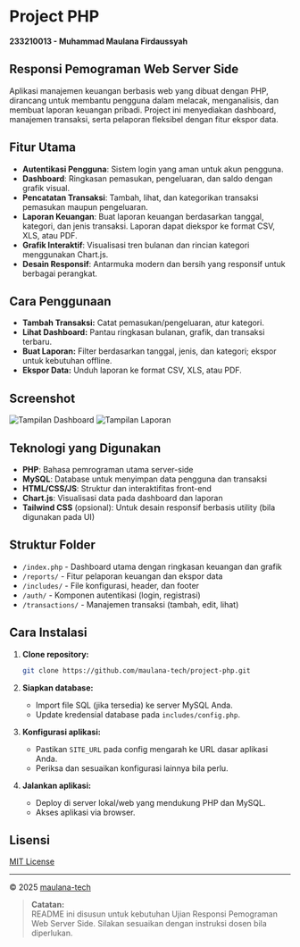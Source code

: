 # Project PHP
**233210013 - Muhammad Maulana Firdaussyah**
## Responsi Pemograman Web Server Side 

Aplikasi manajemen keuangan berbasis web yang dibuat dengan PHP, dirancang untuk membantu pengguna dalam melacak, menganalisis, dan membuat laporan keuangan pribadi. Project ini menyediakan dashboard, manajemen transaksi, serta pelaporan fleksibel dengan fitur ekspor data.

## Fitur Utama

- **Autentikasi Pengguna**: Sistem login yang aman untuk akun pengguna.
- **Dashboard**: Ringkasan pemasukan, pengeluaran, dan saldo dengan grafik visual.
- **Pencatatan Transaksi**: Tambah, lihat, dan kategorikan transaksi pemasukan maupun pengeluaran.
- **Laporan Keuangan**: Buat laporan keuangan berdasarkan tanggal, kategori, dan jenis transaksi. Laporan dapat diekspor ke format CSV, XLS, atau PDF.
- **Grafik Interaktif**: Visualisasi tren bulanan dan rincian kategori menggunakan Chart.js.
- **Desain Responsif**: Antarmuka modern dan bersih yang responsif untuk berbagai perangkat.

## Cara Penggunaan

- **Tambah Transaksi:** Catat pemasukan/pengeluaran, atur kategori.
- **Lihat Dashboard:** Pantau ringkasan bulanan, grafik, dan transaksi terbaru.
- **Buat Laporan:** Filter berdasarkan tanggal, jenis, dan kategori; ekspor untuk kebutuhan offline.
- **Ekspor Data:** Unduh laporan ke format CSV, XLS, atau PDF.

## Screenshot

![Tampilan Dashboard](#)
![Tampilan Laporan](#)

## Teknologi yang Digunakan

- **PHP**: Bahasa pemrograman utama server-side
- **MySQL**: Database untuk menyimpan data pengguna dan transaksi
- **HTML/CSS/JS**: Struktur dan interaktifitas front-end
- **Chart.js**: Visualisasi data pada dashboard dan laporan
- **Tailwind CSS** (opsional): Untuk desain responsif berbasis utility (bila digunakan pada UI)

## Struktur Folder

- `/index.php` - Dashboard utama dengan ringkasan keuangan dan grafik
- `/reports/` - Fitur pelaporan keuangan dan ekspor data
- `/includes/` - File konfigurasi, header, dan footer
- `/auth/` - Komponen autentikasi (login, registrasi)
- `/transactions/` - Manajemen transaksi (tambah, edit, lihat)

## Cara Instalasi

1. **Clone repository:**
   ```sh
   git clone https://github.com/maulana-tech/project-php.git
   ```

2. **Siapkan database:**
   - Import file SQL (jika tersedia) ke server MySQL Anda.
   - Update kredensial database pada `includes/config.php`.

3. **Konfigurasi aplikasi:**
   - Pastikan `SITE_URL` pada config mengarah ke URL dasar aplikasi Anda.
   - Periksa dan sesuaikan konfigurasi lainnya bila perlu.

4. **Jalankan aplikasi:**
   - Deploy di server lokal/web yang mendukung PHP dan MySQL.
   - Akses aplikasi via browser.


## Lisensi

[MIT License](LICENSE)

---

© 2025 [maulana-tech](https://github.com/maulana-tech)

> **Catatan:**  
> README ini disusun untuk kebutuhan Ujian Responsi Pemograman Web Server Side. Silakan sesuaikan dengan instruksi dosen bila diperlukan.
